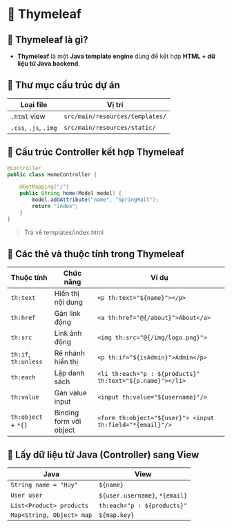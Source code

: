 # 🌱 Thymeleaf

## 🥘 Thymeleaf là gì?

- **Thymeleaf** là một **Java template engine** dùng để kết hợp **HTML + dữ liệu từ Java backend**.

## 🍜 Thư mục cấu trúc dự án

| Loại file             | Vị trí                          |
| --------------------- | ------------------------------- |
| `.html` view          | `src/main/resources/templates/` |
| `.css`, `.js`, `.img` | `src/main/resources/static/`    |

## 🌮 Cấu trúc Controller kết hợp Thymeleaf

```java
@Controller
public class HomeController {

    @GetMapping("/")
    public String home(Model model) {
        model.addAttribute("name", "SpringMall");
        return "index";
    }
}
```

> Trả về templates/index.html

## 🍙 Các thẻ và thuộc tính trong Thymeleaf

| Thuộc tính           | Chức năng               | Ví dụ                                                     |
| -------------------- | ----------------------- | --------------------------------------------------------- |
| `th:text`            | Hiển thị nội dung       | `<p th:text="${name}"></p>`                               |
| `th:href`            | Gán link động           | `<a th:href="@{/about}">About</a>`                        |
| `th:src`             | Link ảnh động           | `<img th:src="@{/img/logo.png}">`                         |
| `th:if`, `th:unless` | Rẽ nhánh hiển thị       | `<p th:if="${isAdmin}">Admin</p>`                         |
| `th:each`            | Lặp danh sách           | `<li th:each="p : ${products}" th:text="${p.name}"></li>` |
| `th:value`           | Gán value input         | `<input th:value="${username}"/>`                         |
| `th:object` + `*{}`  | Binding form với object | `<form th:object="${user}"> <input th:field="*{email}"/>` |

## 🥧 Lấy dữ liệu từ Java (Controller) sang View

| Java                      | View                           |
| ------------------------- | ------------------------------ |
| `String name = "Huy"`     | `${name}`                      |
| `User user`               | `${user.username}`, `*{email}` |
| `List<Product> products`  | `th:each="p : ${products}"`    |
| `Map<String, Object> map` | `${map.key}`                   |
